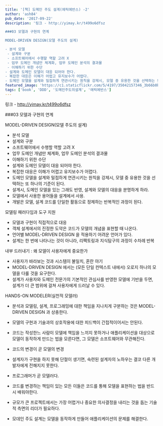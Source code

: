 ```yaml
---
title: '[책] 도메인 주도 설계(에릭에반스) -2'
author: 'ash84'
pub_date: '2017-09-22'
description: '링크 - http://yimay.kr/t499o6dfsz 

###03 모델과 구현의 연계

MODEL-DRIVEN DESIGN(모델 주도의 설계) 

- 분석 모델 
 - 설계와 구분 
 - 소프트웨어에서 수행할 역할 고려 X
 - 업무 도메인 개념만 체계화, 업무 도메인 분석의 결과물 
 - 이해하기 위한 수단 
- 설계와 도메인 모델이 대응 되어야 한다. 
- 복잡한 대응은 이해가 어렵고 유지보수가 어렵다. 
- 도메인 모델을 설계와 밀접하게 연관시키는 원칙을 강제시, 모델 중 유용한 것을 선택하는 또 하나의 기준이 된다.'
featured_image: 'https://c1.staticflickr.com/5/4197/35042157346_3b66b0bd9b_z.jpg'
tags: ['book', 'DDD', '도메인주도의설계', '에릭에반스']
---
```


링크 - http://yimay.kr/t499o6dfsz 

###03 모델과 구현의 연계

MODEL-DRIVEN DESIGN(모델 주도의 설계) 

- 분석 모델 
 - 설계와 구분 
 - 소프트웨어에서 수행할 역할 고려 X
 - 업무 도메인 개념만 체계화, 업무 도메인 분석의 결과물 
 - 이해하기 위한 수단 
- 설계와 도메인 모델이 대응 되어야 한다. 
- 복잡한 대응은 이해가 어렵고 유지보수가 어렵다. 
- 도메인 모델을 설계와 밀접하게 연관시키는 원칙을 강제시, 모델 중 유용한 것을 선택하는 또 하나의 기준이 된다. 
- 설계시, 도메인 모델을 있는 그래도 반영, 설계와 모델의 대응을 분명하게 하라. 
- 모델에서 사용한 용어들을 설계에서 사용. 
- 개발은 모델, 설계 코드를 단일한 활동으로 정제하는 반복적인 과정이 된다. 

모델링 패러다임과 도구 지원 

- 모델과 구현이 직접적으로 대응 
- 객체 설계에서의 진정한 도약은 코드가 모델의 개념을 표현할 때 나온다. 
- 언어별 MODEL-DRIVEN DESIGN 을 적용하기 어려운 언어가 있다. 
- 설계는 한 번에 나타나는 것이 아니라, 리팩토링과 지식탐구의 과정이 수차례 반복 

내부 드러내기 : 왜 모델이 사용자에게 중요한가 

- 사용자가 바라보는 것과 시스템이 불일치, 혼란 야기 
- MODEL-DRIVEN DESIGN 에서는 (모든 단일 컨텍스트 내에서) 오로지 하나의 모델을 다룰 것을 요구한다. 
- 설계가 사용자와 도메인 전문가의 기본적인 관심사를 반영한 모델에 기반을 두면, 설계가 더 큰 범위에 걸쳐 사용자에게 드러날 수 있다. 

HANDS-ON MODELER(실천적 모델러)

- 분석과 모델링, 설계, 프로그래밍에 대한 책임을 지나치게 구분하는 것은 MODEL-DRIVEN DESIGN 과 상충한다. 
- 모델의 구현과 기술과의 상호작용에 대한 피드백이 간접적이어서는 안된다.
- 코드는 작성한느 사람이 모델에 책임을 느끼지 못하거나 애플리케이션을 대상으로 모델이 동작하게 만드는 법을 모른다면, 그 모델은 소프트웨어와 무관해진다. 
- 코드의 변경이 곧 모델의 변경 
- 설계자가 구현을 하지 못해 단절이 생기면, 숙련된 설계자의 노하우는 결코 다른 개발자에게 전해지지 못한다. 
- 프로그래머가 곧 모델러다. 
- 코드를 변경하는 책임이 있는 모든 이들은 코드를 통해 모델을 표현하는 법을 반드시 배워야한다. 

- 규모가 큰 프로젝트에서는 가장 어렵거나 중요한 의사결정을 내리는 것을 돕는 기술적 측면의 리더가 필요하다. 
- 모데인 주도 설계는 모델을 동작하게 만들어 애플리케이션의 문제를 해결한다. 
